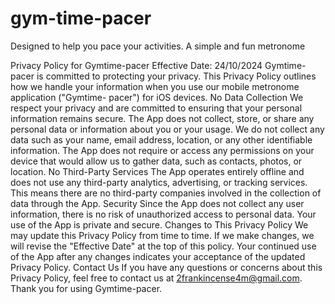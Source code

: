 # gym-time-pacer
Designed to help you pace your activities. A simple and fun metronome



Privacy Policy for Gymtime-pacer
Effective Date: 24/10/2024
Gymtime-pacer is committed to protecting your privacy. This Privacy Policy outlines how
we handle your information when you use our mobile metronome application ("Gymtime-
pacer") for iOS devices.
No Data Collection
We respect your privacy and are committed to ensuring that your personal information
remains secure. The App does not collect, store, or share any personal data or information
about you or your usage.
We do not collect any data such as your name, email address, location, or any other
identifiable information.
The App does not require or access any permissions on your device that would allow us to
gather data, such as contacts, photos, or location.
No Third-Party Services
The App operates entirely offline and does not use any third-party analytics, advertising, or
tracking services. This means there are no third-party companies involved in the collection
of data through the App.
Security
Since the App does not collect any user information, there is no risk of unauthorized
access to personal data. Your use of the App is private and secure.
Changes to This Privacy Policy
We may update this Privacy Policy from time to time. If we make changes, we will revise the
"Effective Date" at the top of this policy. Your continued use of the App after any changes
indicates your acceptance of the updated Privacy Policy.
Contact Us
If you have any questions or concerns about this Privacy Policy, feel free to contact us at
2frankincense4m@gmail.com.
Thank you for using Gymtime-pacer.
